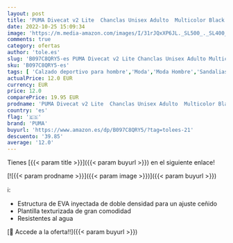 ```yaml
---
layout: post
title: 'PUMA Divecat v2 Lite  Chanclas Unisex Adulto  Multicolor Black White  49.5 EU'
date: 2022-10-25 15:09:34
image: 'https://m.media-amazon.com/images/I/31rJQxXP6JL._SL500_._SL400_.jpg'
comments: true
category: ofertas
author: 'tole.es'
slug: 'B097C8QRY5-es PUMA Divecat v2 Lite Chanclas Unisex Adulto Multicolor...'
sku: 'B097C8QRY5-es'
tags: [ 'Calzado deportivo para hombre','Moda','Moda Hombre','Sandalias deportivas para hombre','Zapatillas y calzado deportivo para hombre','Zapatos para hombre','chanclas','puma','🇪🇸', ]
actualPrice: 12.0 EUR
currency: EUR
price: 12.0
comparePrice: 19.95 EUR
prodname: 'PUMA Divecat v2 Lite  Chanclas Unisex Adulto  Multicolor Black White  49.5 EU'
country: 'es'
flag: '🇪🇸'
brand: 'PUMA'
buyurl: 'https://www.amazon.es/dp/B097C8QRY5/?tag=tolees-21'
descuento: '39.85'
average: '12.0'
---
```


Tienes [{{< param title >}}]({{< param buyurl >}}) en el siguiente enlace!

[![{{< param prodname >}}]({{< param image >}})]({{< param buyurl >}})

ℹ️:

- Estructura de EVA inyectada de doble densidad para un ajuste ceñido
- Plantilla texturizada de gran comodidad
- Resistentes al agua

[🛒 Accede a la oferta!!]({{< param buyurl >}})
